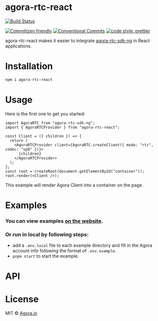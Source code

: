 # agora-rtc-react

[![Build Status](https://github.com/agoraio-extensions/agora-rtc-react/actions/workflows/build.yml/badge.svg)](https://github.com/agoraio-extensions/agora-rtc-react/actions/workflows/build.yml)

<!-- [![npm-version](https://img.shields.io/npm/v/agora-rtc-react.svg)](https://www.npmjs.com/package/agora-rtc-react)
[![Coverage Status](https://img.shields.io/coveralls/github/agoraio-extensions/agora-rtc-react/main)](https://coveralls.io/github/agoraio-extensions/agora-rtc-react?branch=main)
[![minified-size](https://img.shields.io/bundlephobia/minzip/agora-rtc-react)](https://bundlephobia.com/package/agora-rtc-react) -->

[![Commitizen friendly](https://img.shields.io/badge/commitizen-friendly-brightgreen.svg?maxAge=2592000)](http://commitizen.github.io/cz-cli/)
[![Conventional Commits](https://img.shields.io/badge/Conventional%20Commits-1.0.0-brightgreen.svg?maxAge=2592000)](https://conventionalcommits.org)
[![code style: prettier](https://img.shields.io/badge/code_style-prettier-ff69b4.svg?style=flat-square)](https://github.com/prettier/prettier)

agora-rtc-react makes it easier to integrate [agora-rtc-sdk-ng](https://www.npmjs.com/package/agora-rtc-sdk-ng) in React applications.

# Installation

```bash
npm i agora-rtc-react
```

# Usage

Here is the first one to get you started:

```tsx
import AgoraRTC from "agora-rtc-sdk-ng";
import { AgoraRTCProvider } from "agora-rtc-react";

const Client = ({ children }) => {
  return (
    <AgoraRTCProvider client={AgoraRTC.createClient({ mode: "rtc", codec: "vp8" })}>
      {children}
    </AgoraRTCProvider>
  );
};
const root = createRoot(document.getElementById("container"));
root.render(<Client />);
```

This example will render Agora Client into a container on the page.

# Examples

### You can view examples [on the website](https://agoraio-extensions.github.io/agora-rtc-react/basic/).

### Or run in local by following steps:

- add a `.env.local` file to each example directory and fill in the Agora account info following the format of `.env.example`.
- `pnpm start` to start the example.

# API

<!-- # Resources -->

<!-- - changelog -->
<!-- - [documentation](https://agoraio-extensions.github.io/agora-rtc-react) -->

# License

MIT © [Agora.io](https://github.com/AgoraIO)
